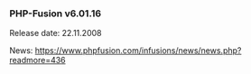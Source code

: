 ### PHP-Fusion v6.01.16
Release date: 22.11.2008

News: https://www.phpfusion.com/infusions/news/news.php?readmore=436
